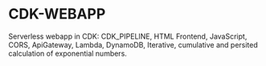 # CDK-WEBAPP
Serverless webapp in CDK: CDK_PIPELINE, HTML Frontend, JavaScript, CORS, ApiGateway, Lambda, DynamoDB, Iterative, cumulative and  persited calculation of exponential numbers.
